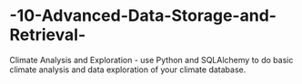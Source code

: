 # -10-Advanced-Data-Storage-and-Retrieval-
Climate Analysis and Exploration - use Python and SQLAlchemy to do basic climate analysis and data exploration of your climate database.

